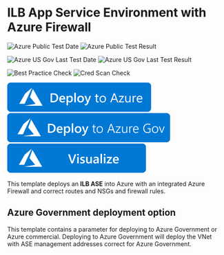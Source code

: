 # ILB App Service Environment with Azure Firewall

![Azure Public Test Date](https://azurequickstartsservice.blob.core.windows.net/badges/demos/app-service-environment-azfirewall/PublicLastTestDate.svg)
![Azure Public Test Result](https://azurequickstartsservice.blob.core.windows.net/badges/demos/app-service-environment-azfirewall/PublicDeployment.svg)

![Azure US Gov Last Test Date](https://azurequickstartsservice.blob.core.windows.net/badges/demos/app-service-environment-azfirewall/FairfaxLastTestDate.svg)
![Azure US Gov Last Test Result](https://azurequickstartsservice.blob.core.windows.net/badges/demos/app-service-environment-azfirewall/FairfaxDeployment.svg)

![Best Practice Check](https://azurequickstartsservice.blob.core.windows.net/badges/demos/app-service-environment-azfirewall/BestPracticeResult.svg)
![Cred Scan Check](https://azurequickstartsservice.blob.core.windows.net/badges/demos/app-service-environment-azfirewall/CredScanResult.svg)

[![Deploy To Azure](https://raw.githubusercontent.com/Azure/azure-quickstart-templates/master/1-CONTRIBUTION-GUIDE/images/deploytoazure.svg?sanitize=true)](https://portal.azure.com/#create/Microsoft.Template/uri/https%3A%2F%2Fraw.githubusercontent.com%2FAzure%2Fazure-quickstart-templates%2Fmaster%2Fdemos%2Fapp-service-environment-azfirewall%2Fazuredeploy.json)  [![Deploy To Azure US Gov](https://raw.githubusercontent.com/Azure/azure-quickstart-templates/master/1-CONTRIBUTION-GUIDE/images/deploytoazuregov.svg?sanitize=true)](https://portal.azure.us/#create/Microsoft.Template/uri/https%3A%2F%2Fraw.githubusercontent.com%2FAzure%2Fazure-quickstart-templates%2Fmaster%2Fdemos%2Fapp-service-environment-azfirewall%2Fazuredeploy.json)  [![Visualize](https://raw.githubusercontent.com/Azure/azure-quickstart-templates/master/1-CONTRIBUTION-GUIDE/images/visualizebutton.svg?sanitize=true)](http://armviz.io/#/?load=https%3A%2F%2Fraw.githubusercontent.com%2FAzure%2Fazure-quickstart-templates%2Fmaster%2Fdemos%2Fapp-service-environment-azfirewall%2Fazuredeploy.json)

This template deploys an **ILB ASE** into Azure with an integrated Azure Firewall and correct routes and NSGs and firewall rules.

## Azure Government deployment option

This template contains a parameter for deploying to Azure Government or Azure commercial.  Deploying to Azure Government will deploy the VNet with ASE management addresses correct for Azure Government.
